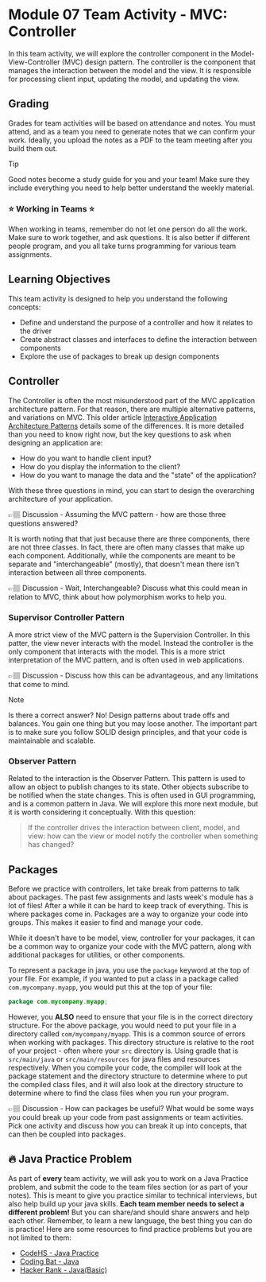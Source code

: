 # Module 07 Team Activity  - MVC: Controller

In this team activity, we will explore the controller component in the Model-View-Controller (MVC) design pattern. The controller is the component that manages the interaction between the model and the view. It is responsible for processing client input, updating the model, and updating the view.

## Grading
Grades for team activities will be based on attendance and notes. You must attend, and as a team you need to generate notes that we can confirm your work. Ideally, you upload the notes as a PDF to the team meeting after you build them out. 

> [!TIP] 
> Good notes become a study guide for you and your team! Make sure they include everything you need to help better understand the weekly material. 

### ⭐ Working in Teams ⭐
When working in teams, remember do not let one person do all the work. Make sure to work together, and ask questions. It is also better if different people program, and you all take turns programming for various team assignments.

## Learning Objectives
This team activity is designed to help you understand the following concepts:
  * Define and understand the purpose of a controller and how it relates to the driver
  * Create abstract classes and interfaces to define the interaction between components
  * Explore the use of packages to break up design components

## Controller

The Controller is often the most misunderstood part of the MVC application architecture pattern. For that reason, there are multiple alternative patterns, and variations on MVC. This older article [Interactive Application Architecture Patterns](https://web.archive.org/web/20201107060523/https://lostechies.com/derekgreer/2007/08/25/interactive-application-architecture/) details some of the differences. It is more detailed than you need to know right now, but the key questions to ask when designing an application are:

* How do you want to handle client input?
* How do you display the information to the client?
* How do you want to manage the data and the "state" of the application?

With these three questions in mind, you can start to design the overarching architecture of your application. 

👉🏽  Discussion - Assuming the MVC pattern - how are those three questions answered?


It is worth noting that that just because there are three components, there are not three classes. In fact, there are often many classes that make up each component. Additionally, while the components are meant to be separate and "interchangeable" (mostly), that doesn't mean there isn't interaction between all three components. 

👉🏽  Discussion - Wait, Interchangeable? Discuss what this could mean in relation to MVC, think about how polymorphism works to help you. 

### Supervisor Controller Pattern

A more strict view of the MVC pattern is the Supervision Controller. In this patter, the view  never interacts with the model. Instead the controller is the only component that interacts with the model. This is a more strict interpretation of the MVC pattern, and is often used in web applications. 

👉🏽  Discussion - Discuss how this can be advantageous, and any limitations that come to mind.


> [!NOTE]
> Is there a correct answer? No! Design patterns about trade offs and balances. You gain one thing but you may loose another. The important part is to make sure you follow SOLID design principles, and that your code is maintainable and scalable.

### Observer Pattern

Related to the interaction is the Observer Pattern. This pattern is used to allow an object to publish changes to its state. Other objects subscribe to be notified when the state changes. This is often used in GUI programming, and is a common pattern in Java. We will explore this more next module, but it is worth considering it conceptually. With this question:

> If the controller drives the interaction between client, model, and view: how can the view or model notify the controller when something has changed?


## Packages
Before we practice with controllers, let take break from patterns to talk about packages.  The past few assignments and lasts week's module has a lot of files! After a while it can be hard to keep track of everything. This is where packages come in. Packages are a way to organize your code into groups. This makes it easier to find and manage your code.

While it doesn't have to be model, view, controller for your packages, it can be a common way to organize your code with the MVC pattern, along with additional packages for utilities, or other components. 

To represent a package in java, you use the `package` keyword at the top of your file. For example, if you wanted to put a class in a package called `com.mycompany.myapp`, you would put this at the top of your file:

```java
package com.mycompany.myapp;
```

However, you **ALSO** need to ensure that your file is in the correct directory structure. For the above package, you would need to put your file in a directory called `com/mycompany/myapp`. This is a common source of errors when working with packages. This directory structure is relative to the root of your project - often where your `src` directory is. Using gradle that is `src/main/java` or `src/main/resources` for java files and resources respectively.  When you compile your code, the compiler will look at the package statement and the directory structure to determine where to put the compiled class files, and it will also look at the directory structure to determine where to find the class files when you run your program.

👉🏽  Discussion - How can packages be useful? What would be some ways you could break up your code from past assignments or team activities. Pick one activity and discuss how you can break it up into concepts, that can then be coupled into packages. 




## :fire: Java Practice Problem
As part of **every** team activity, we will ask you to work on a Java Practice problem, and submit the code to the team files section (or as part of your notes). This is meant to give you practice similar to technical interviews, but also help build up your java skills. **Each team member needs to select a different problem!** But you can share/and should share answers and help each other. Remember, to learn a new language, the best thing you can do is practice! Here are some resources to find practice problems but you are not limited to them:

* [CodeHS - Java Practice](https://codehs.com/practice/java)
* [Coding Bat - Java](https://codingbat.com/java)
* [Hacker Rank - Java(Basic)](https://www.hackerrank.com/domains/java?filters%5Bskills%5D%5B%5D=Java%20%28Basic%29)